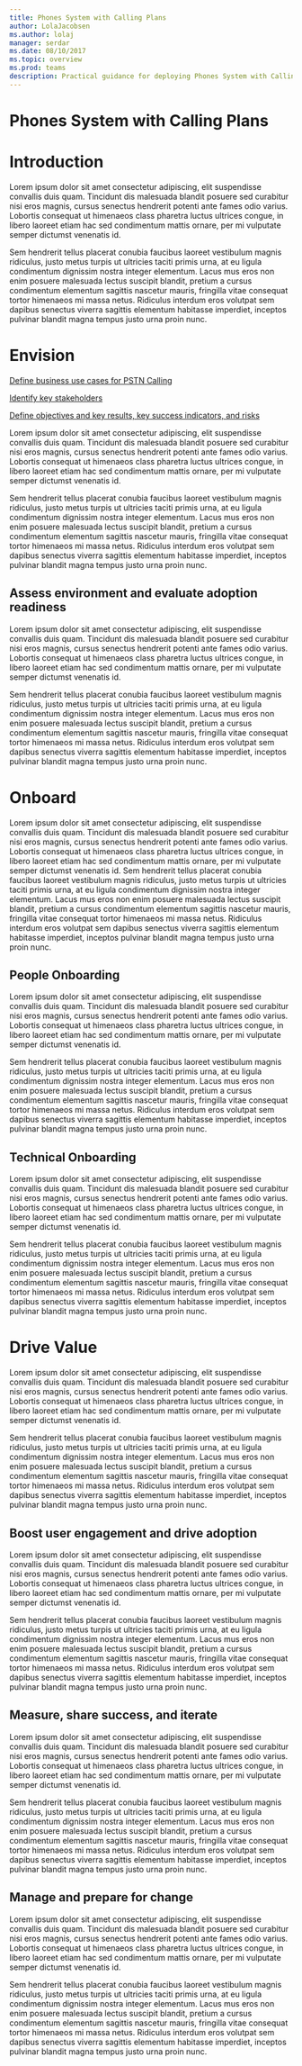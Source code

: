 ```yaml
---
title: Phones System with Calling Plans
author: LolaJacobsen
ms.author: lolaj
manager: serdar
ms.date: 08/10/2017
ms.topic: overview
ms.prod: teams
description: Practical guidance for deploying Phones System with Calling Plans in Microsoft Teams.
---
```


Phones System with Calling Plans
================================

# Introduction

Lorem ipsum dolor sit amet consectetur adipiscing, elit suspendisse convallis duis quam. Tincidunt dis malesuada blandit posuere sed curabitur nisi eros magnis, cursus senectus hendrerit potenti ante fames odio varius. Lobortis consequat ut himenaeos class pharetra luctus ultrices congue, in libero laoreet etiam hac sed condimentum mattis ornare, per mi vulputate semper dictumst venenatis id.

Sem hendrerit tellus placerat conubia faucibus laoreet vestibulum magnis ridiculus, justo metus turpis ut ultricies taciti primis urna, at eu ligula condimentum dignissim nostra integer elementum. Lacus mus eros non enim posuere malesuada lectus suscipit blandit, pretium a cursus condimentum elementum sagittis nascetur mauris, fringilla vitae consequat tortor himenaeos mi massa netus. Ridiculus interdum eros volutpat sem dapibus senectus viverra sagittis elementum habitasse imperdiet, inceptos pulvinar blandit magna tempus justo urna proin nunc.

# Envision

[Define business use cases for PSTN Calling](Phones_System_With_Calling_Plans.md#define-business-use-cases-for-pstn-calling)

[Identify key stakeholders](Phones_System_With_Calling_Plans.md#identify-key-stakeholders)

[Define objectives and key results, key success indicators, and risks](Phones_System_With_Calling_Plans.md#define-objectives-and-key-results-key-success-indicators-and-risks)

Lorem ipsum dolor sit amet consectetur adipiscing, elit suspendisse convallis duis quam. Tincidunt dis malesuada blandit posuere sed curabitur nisi eros magnis, cursus senectus hendrerit potenti ante fames odio varius. Lobortis consequat ut himenaeos class pharetra luctus ultrices congue, in libero laoreet etiam hac sed condimentum mattis ornare, per mi vulputate semper dictumst venenatis id.

Sem hendrerit tellus placerat conubia faucibus laoreet vestibulum magnis ridiculus, justo metus turpis ut ultricies taciti primis urna, at eu ligula condimentum dignissim nostra integer elementum. Lacus mus eros non enim posuere malesuada lectus suscipit blandit, pretium a cursus condimentum elementum sagittis nascetur mauris, fringilla vitae consequat tortor himenaeos mi massa netus. Ridiculus interdum eros volutpat sem dapibus senectus viverra sagittis elementum habitasse imperdiet, inceptos pulvinar blandit magna tempus justo urna proin nunc.

## Assess environment and evaluate adoption readiness

Lorem ipsum dolor sit amet consectetur adipiscing, elit suspendisse convallis duis quam. Tincidunt dis malesuada blandit posuere sed curabitur nisi eros magnis, cursus senectus hendrerit potenti ante fames odio varius. Lobortis consequat ut himenaeos class pharetra luctus ultrices congue, in libero laoreet etiam hac sed condimentum mattis ornare, per mi vulputate semper dictumst venenatis id.

Sem hendrerit tellus placerat conubia faucibus laoreet vestibulum magnis ridiculus, justo metus turpis ut ultricies taciti primis urna, at eu ligula condimentum dignissim nostra integer elementum. Lacus mus eros non enim posuere malesuada lectus suscipit blandit, pretium a cursus condimentum elementum sagittis nascetur mauris, fringilla vitae consequat tortor himenaeos mi massa netus. Ridiculus interdum eros volutpat sem dapibus senectus viverra sagittis elementum habitasse imperdiet, inceptos pulvinar blandit magna tempus justo urna proin nunc.

# Onboard

Lorem ipsum dolor sit amet consectetur adipiscing, elit suspendisse convallis duis quam. Tincidunt dis malesuada blandit posuere sed curabitur nisi eros magnis, cursus senectus hendrerit potenti ante fames odio varius. Lobortis consequat ut himenaeos class pharetra luctus ultrices congue, in libero laoreet etiam hac sed condimentum mattis ornare, per mi vulputate semper dictumst venenatis id.
Sem hendrerit tellus placerat conubia faucibus laoreet vestibulum magnis ridiculus, justo metus turpis ut ultricies taciti primis urna, at eu ligula condimentum dignissim nostra integer elementum. Lacus mus eros non enim posuere malesuada lectus suscipit blandit, pretium a cursus condimentum elementum sagittis nascetur mauris, fringilla vitae consequat tortor himenaeos mi massa netus. Ridiculus interdum eros volutpat sem dapibus senectus viverra sagittis elementum habitasse imperdiet, inceptos pulvinar blandit magna tempus justo urna proin nunc.

## People Onboarding

Lorem ipsum dolor sit amet consectetur adipiscing, elit suspendisse convallis duis quam. Tincidunt dis malesuada blandit posuere sed curabitur nisi eros magnis, cursus senectus hendrerit potenti ante fames odio varius. Lobortis consequat ut himenaeos class pharetra luctus ultrices congue, in libero laoreet etiam hac sed condimentum mattis ornare, per mi vulputate semper dictumst venenatis id.

Sem hendrerit tellus placerat conubia faucibus laoreet vestibulum magnis ridiculus, justo metus turpis ut ultricies taciti primis urna, at eu ligula condimentum dignissim nostra integer elementum. Lacus mus eros non enim posuere malesuada lectus suscipit blandit, pretium a cursus condimentum elementum sagittis nascetur mauris, fringilla vitae consequat tortor himenaeos mi massa netus. Ridiculus interdum eros volutpat sem dapibus senectus viverra sagittis elementum habitasse imperdiet, inceptos pulvinar blandit magna tempus justo urna proin nunc.

## Technical Onboarding

Lorem ipsum dolor sit amet consectetur adipiscing, elit suspendisse convallis duis quam. Tincidunt dis malesuada blandit posuere sed curabitur nisi eros magnis, cursus senectus hendrerit potenti ante fames odio varius. Lobortis consequat ut himenaeos class pharetra luctus ultrices congue, in libero laoreet etiam hac sed condimentum mattis ornare, per mi vulputate semper dictumst venenatis id.

Sem hendrerit tellus placerat conubia faucibus laoreet vestibulum magnis ridiculus, justo metus turpis ut ultricies taciti primis urna, at eu ligula condimentum dignissim nostra integer elementum. Lacus mus eros non enim posuere malesuada lectus suscipit blandit, pretium a cursus condimentum elementum sagittis nascetur mauris, fringilla vitae consequat tortor himenaeos mi massa netus. Ridiculus interdum eros volutpat sem dapibus senectus viverra sagittis elementum habitasse imperdiet, inceptos pulvinar blandit magna tempus justo urna proin nunc.

# Drive Value

Lorem ipsum dolor sit amet consectetur adipiscing, elit suspendisse convallis duis quam. Tincidunt dis malesuada blandit posuere sed curabitur nisi eros magnis, cursus senectus hendrerit potenti ante fames odio varius. Lobortis consequat ut himenaeos class pharetra luctus ultrices congue, in libero laoreet etiam hac sed condimentum mattis ornare, per mi vulputate semper dictumst venenatis id.

Sem hendrerit tellus placerat conubia faucibus laoreet vestibulum magnis ridiculus, justo metus turpis ut ultricies taciti primis urna, at eu ligula condimentum dignissim nostra integer elementum. Lacus mus eros non enim posuere malesuada lectus suscipit blandit, pretium a cursus condimentum elementum sagittis nascetur mauris, fringilla vitae consequat tortor himenaeos mi massa netus. Ridiculus interdum eros volutpat sem dapibus senectus viverra sagittis elementum habitasse imperdiet, inceptos pulvinar blandit magna tempus justo urna proin nunc.

## Boost user engagement and drive adoption 

Lorem ipsum dolor sit amet consectetur adipiscing, elit suspendisse convallis duis quam. Tincidunt dis malesuada blandit posuere sed curabitur nisi eros magnis, cursus senectus hendrerit potenti ante fames odio varius. Lobortis consequat ut himenaeos class pharetra luctus ultrices congue, in libero laoreet etiam hac sed condimentum mattis ornare, per mi vulputate semper dictumst venenatis id.

Sem hendrerit tellus placerat conubia faucibus laoreet vestibulum magnis ridiculus, justo metus turpis ut ultricies taciti primis urna, at eu ligula condimentum dignissim nostra integer elementum. Lacus mus eros non enim posuere malesuada lectus suscipit blandit, pretium a cursus condimentum elementum sagittis nascetur mauris, fringilla vitae consequat tortor himenaeos mi massa netus. Ridiculus interdum eros volutpat sem dapibus senectus viverra sagittis elementum habitasse imperdiet, inceptos pulvinar blandit magna tempus justo urna proin nunc.

## Measure, share success, and iterate

Lorem ipsum dolor sit amet consectetur adipiscing, elit suspendisse convallis duis quam. Tincidunt dis malesuada blandit posuere sed curabitur nisi eros magnis, cursus senectus hendrerit potenti ante fames odio varius. Lobortis consequat ut himenaeos class pharetra luctus ultrices congue, in libero laoreet etiam hac sed condimentum mattis ornare, per mi vulputate semper dictumst venenatis id.

Sem hendrerit tellus placerat conubia faucibus laoreet vestibulum magnis ridiculus, justo metus turpis ut ultricies taciti primis urna, at eu ligula condimentum dignissim nostra integer elementum. Lacus mus eros non enim posuere malesuada lectus suscipit blandit, pretium a cursus condimentum elementum sagittis nascetur mauris, fringilla vitae consequat tortor himenaeos mi massa netus. Ridiculus interdum eros volutpat sem dapibus senectus viverra sagittis elementum habitasse imperdiet, inceptos pulvinar blandit magna tempus justo urna proin nunc.

## Manage and prepare for change

Lorem ipsum dolor sit amet consectetur adipiscing, elit suspendisse convallis duis quam. Tincidunt dis malesuada blandit posuere sed curabitur nisi eros magnis, cursus senectus hendrerit potenti ante fames odio varius. Lobortis consequat ut himenaeos class pharetra luctus ultrices congue, in libero laoreet etiam hac sed condimentum mattis ornare, per mi vulputate semper dictumst venenatis id.

Sem hendrerit tellus placerat conubia faucibus laoreet vestibulum magnis ridiculus, justo metus turpis ut ultricies taciti primis urna, at eu ligula condimentum dignissim nostra integer elementum. Lacus mus eros non enim posuere malesuada lectus suscipit blandit, pretium a cursus condimentum elementum sagittis nascetur mauris, fringilla vitae consequat tortor himenaeos mi massa netus. Ridiculus interdum eros volutpat sem dapibus senectus viverra sagittis elementum habitasse imperdiet, inceptos pulvinar blandit magna tempus justo urna proin nunc.




